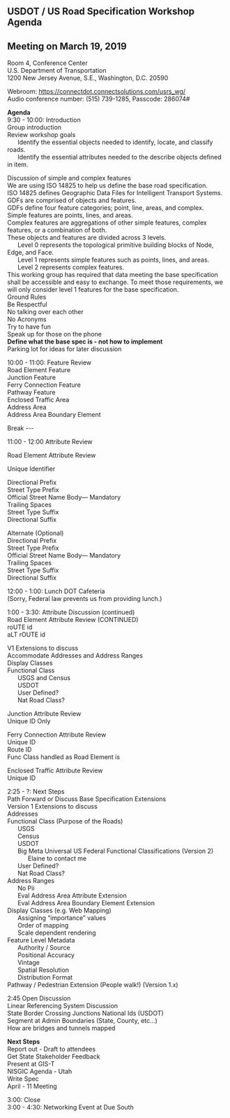 ## USDOT / US Road Specification Workshop Agenda   
## Meeting on March 19, 2019  

Room 4, Conference Center  
U.S. Department of Transportation  
1200 New Jersey Avenue, S.E., Washington, D.C. 20590  

Webroom: https://connectdot.connectsolutions.com/usrs_wg/  
Audio conference number: (515) 739-1285, Passcode: 286074#  

**Agenda**  
9:30 - 10:00: Introduction  
Group introduction  
Review workshop goals  
&nbsp; &nbsp; &nbsp; Identify the essential objects needed to identify, locate, and classify roads.  
&nbsp; &nbsp; &nbsp; Identify the essential attributes needed to the describe objects defined in item.  

Discussion of simple and complex features  
We are using ISO 14825 to help us define the base road specification.  
ISO 14825 defines Geographic Data Files for Intelligent Transport Systems.  
GDFs are comprised of objects and features.  
GDFs define four feature categories; point, line, areas, and complex.  
Simple features are points, lines, and areas.  
Complex features are aggregations of other simple features, complex features, or a combination of both.  
These objects and features are divided across 3 levels.  
&nbsp; &nbsp; &nbsp; Level 0 represents the topological primitive building blocks of Node, Edge, and Face.  
&nbsp; &nbsp; &nbsp; Level 1 represents simple features such as points, lines, and areas.  
&nbsp; &nbsp; &nbsp; Level 2 represents complex features.   
This working group has required that data meeting the base specification shall be accessible and easy to exchange.  To meet those requirements, we will only consider level 1 features for the base specification.  
Ground Rules   
Be Respectful  
No talking over each other  
No Acronyms  
Try to have fun  
Speak up for those on the phone  
**Define what the base spec is - not how to implement**  
Parking lot for ideas for later discussion  

10:00 - 11:00: Feature Review  
Road Element Feature  
Junction Feature  
Ferry Connection Feature  
Pathway Feature  
Enclosed Traffic Area  
Address Area  
Address Area Boundary Element  

Break ---  

11:00 - 12:00 Attribute Review  

Road Element Attribute Review  

Unique Identifier  

Directional Prefix  
Street Type Prefix  
Official Street Name Body— Mandatory  
Trailing Spaces  
Street Type Suffix  
Directional Suffix  

Alternate (Optional)  
	Directional Prefix  
Street Type Prefix  
Official Street Name Body— Mandatory  
Trailing Spaces  
Street Type Suffix  
Directional Suffix  

12:00 - 1:00: Lunch DOT Cafeteria  
(Sorry, Federal law prevents us from providing lunch.)   

1:00 - 3:30: Attribute Discussion (continued)  
Road Element Attribute Review (CONTINUED)  
	roUTE id  
aLT rOUTE id  

V1 Extensions to discuss  
Accommodate Addresses and Address Ranges  
Display Classes  
Functional Class  
&nbsp; &nbsp; &nbsp; 	USGS  and Census  
&nbsp; &nbsp; &nbsp; 	USDOT  
&nbsp; &nbsp; &nbsp; 	User Defined?  
&nbsp; &nbsp; &nbsp; 	Nat Road Class?   

Junction Attribute Review  
Unique ID Only  

Ferry Connection Attribute Review  
Unique ID  
Route ID  
Func Class handled as Road Element is  

Enclosed Traffic Attribute Review  
Unique ID  

2:25 - ?: Next Steps  
Path Forward or Discuss Base Specification Extensions  
Version 1 Extensions to discuss  
Addresses   
Functional Class (Purpose of the Roads)  
&nbsp; &nbsp; &nbsp; USGS  
&nbsp; &nbsp; &nbsp; Census  
&nbsp; &nbsp; &nbsp; USDOT  
&nbsp; &nbsp; &nbsp; Big Meta Universal US Federal Functional Classifications (Version 2)  
&nbsp; &nbsp; &nbsp; &nbsp; &nbsp; &nbsp; Elaine to contact me  
&nbsp; &nbsp; &nbsp; User Defined?  
&nbsp; &nbsp; &nbsp; Nat Road Class?  
Address Ranges  
&nbsp; &nbsp; &nbsp; No Pii  
&nbsp; &nbsp; &nbsp; Eval Address Area Attribute Extension  
&nbsp; &nbsp; &nbsp; Eval Address Area Boundary Element Extension  
Display Classes (e.g. Web Mapping)  
&nbsp; &nbsp; &nbsp; Assigning “importance” values  
&nbsp; &nbsp; &nbsp; Order of mapping  
&nbsp; &nbsp; &nbsp; Scale dependent rendering  
Feature Level Metadata  
&nbsp; &nbsp; &nbsp; Authority / Source  
&nbsp; &nbsp; &nbsp; Positional Accuracy  
&nbsp; &nbsp; &nbsp; Vintage  
&nbsp; &nbsp; &nbsp; Spatial Resolution  
&nbsp; &nbsp; &nbsp; Distribution Format  
Pathway / Pedestrian Extension (People walk!) (Version 1.x)  

2:45 Open Discussion  
Linear Referencing System Discussion  
State Border Crossing Junctions National Ids (USDOT)  
Segment at Admin Boundaries (State, County, etc...)  
How are bridges and tunnels mapped  

**Next Steps**  
Report out - Draft to attendees  
Get State Stakeholder Feedback  
Present at GIS-T  
	NISGIC Agenda - Utah  
	Write Spec  
	April - 11 Meeting  

3:00: Close  
3:00 - 4:30: Networking Event at Due South   
